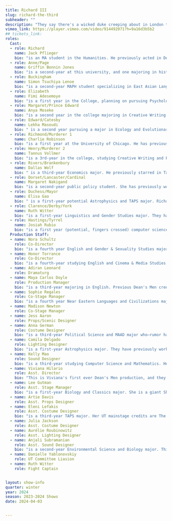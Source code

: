 ```yaml
---
title: Richard III
slug: richard-the-third
subheader: ""
description: "They say there's a wicked duke creeping about in London town with a wind-up key in his back and cogs and gears in the place of his heart. He made a name for himself in the wars as a killing machine...but now that the fighting is done, who will turn back his infernal key and stop the carnage? Come one, come all to witness the rise and fall of treacherous King Richard III!"
vimeo_link: https://player.vimeo.com/video/914492071?h=9a16d3b5b2
## tickets_link:
roles:
  Cast:
  - role: Richard
    name: Jack Pflieger
    bio: "is an MA student in the Humanities. He previously acted in Dean's Men productions of King Lear (Lear Understudy) and Macbeth (the Porter) as well as Cup of Theater's adaptation of Arms and the Man (Capt. Bluntschli). Jack would like to thank his parents for trekking out to see the play and his partner Cassie for coming to every performance (and for running all those lines). He thinks those little bastards in the Tower will be murdered first (so wise, so young they say do never live long)."
  - role: Anne/Page
    name: Griffin Bonnin Jones
    bio: "is a second-year at this university, and one majoring in history. They have acted in Dean's Men's 2022 production of Romeo and Juliet and its 2023 production of Twelfth Night, and they worked as an assistant stage manager in UT's Muscle Memory this past fall. They have never flown in a helicopter. They have eaten alligator meat. They have never taken a polygraph test. They have met the original Big Bird performer. They have never been to Mississippi, New Mexico, Arizona, Louisiana, Arkansas, Georgia, Idaho, North Carolina, South Dakota, New Hampshire, Alaska, Vermont, Ohio, Utah, North Dakota, South Carolina, Oregon, Missouri Washington, Nevada, Montana, Kentucky, Kansas, Hawaii, Colorado, Wyoming, Nebraska, Oklahoma, or Quebec."
  - role: Buckingham
    name: Simon Tsuchiya Lenoe
    bio: "is a second-year MAPH student specializing in East Asian Languages and Civilizations. Given that his area of study is Japan, he wonders what the deal is with medieval island nations and their obsession with petty dynastic wars. He thinks that the song 'Backburner' by NIKI accurately describes the relationship that the Duke of Buckingham has with Richard and has been lobbying the directors to incorporate Lou Bega's 'Mambo no. 5' into the production, to no avail. He thinks the Princes will be murdered first because everyone can't get enough of hating on Gen Alpha."
  - role: Elizabeth
    name: Fimi Adesemoye
    bio: "is a first year in the College, planning on pursuing Psychology and Economics. This is her first show with University Theater (she's only done a staged reading so far) and she's very excited to experience this adventure with y'all. She has previously worked on Rebel Without A Cause (Ray), A Midsummer Night's Dream (Fairy), Seussical the Musical (Assistant Stage Manager), PUFFS (Professor Sproutty, Costume Designer), and Annie (Ronnie Boylan, Ensemble). She also thinks that Margaret would be the first to die because she's made wayyy too many powerful enemies."
  - role: Margaret/Prince Edward
    name: Anya Moseke
    bio: "is a second year in the college majoring in Creative Writing and Art History. This is her first production with University Theater and The Dean's Men, but she has previously worked with Arizona Theatre Company in Colour My World: A New Musical (Natalie), Matilda (Lavendar), Hamlet (Ophelia), and American Idiot (Alysha). In her free time she enjoys writing poetry, running, and spending time with her loved ones. She knows that if Margaret had a dagger, Richard would be the first to die and the play would be much shorter"
  - role: Edward/Catesby
    name: Lekha Masoudi
    bio: " is a second year pursuing a major in Ecology and Evolutionary Biology with a History minor. This is her first show with the Dean's Men and her second show with University Theatre. Previous credits include Cassandra (Cassandra, UT), and Antigone (Chorus) and Antony and Cleopatra (Assistant Director) with Columbia University's King's Crown Shakespeare Troupe. In her free time she enjoys going into delusional raptures at art museums and trinket hunting at thrift stores. A lover of dramatic irony, she believes that one of the Murderers would die first."
  - role: Richmond/Murderer 1
    name: Charlie Robinson
    bio: "is a first year at the University of Chicago. He has previous experience with acting through his high school Saint Anns - culminating in his role as Touchstone in As You Like It. He's a prospective something major and just happy to be here. His character, Murderer 1 thinks the person who is going to die first is whoever tips the least."
  - role: Henry/Murderer 2
    name: Tannus Vollmer
    bio: "is a 3rd-year in the college, studying Creative Writing and Political Science. He plays the three least competent characters in Richard III: King Henry VI (RIP), the 2nd murderer, and the messenger. This is his first show with the Dean's Men, but not his first role in UChicago theater -- he played the titular character in The Quentin Show, a queer coming of age drama produced by Maroon TV. In his free time, he writes about politics and religion, and spends way too much time coming up with crack theories about Shakespeare. He doesn't have an opinion on which character gets killed first, but is adamant that Richard will die third."
  - role: Rivers/Brankenbury
    name: Dallas Wolf
    bio: " is a third-year Economics major. He previously starred in Taming of the Shrew (Merchant/Tailor/Servant). Brakenbury is confident that the first one to die would be any conniving murders sneaking around without proper permission. Rivers just hopes that he isn't the first one to die."
  - role: Dorset/Lancaster/Cardinal
    name: Margaret Nakigand
    bio: "is a second-year public policy student. She has previously worked on The Importance of Being Earnest (Ms. Prism), This Hurts (Marvalyn), The War of the Worlds (Carl Phillips), Fourteen (Mrs. Horace Pringle), The Trials of Robin Hood (Set Designer), and Into the Woods (Set Designer). Prince Edward Lancaster believes Richard III will be murdered first, due to his own impressive swordsmanship and distaste for the way Richard looks at his wife."
  - role: Duchess/Mayor
    name: Elisa Gao
    bio: " is a first-year potential Astrophysics and TAPS major. Richard III is her first time performing with UT. Before this show, she has worked on Falsettos as the Assistant Costume Designer. The Duchess is sure that she will not die first since all children are afraid of their mom, and Richard is not an exception (hopefully)."
  - role: Clarence/Derby/York
    name: Ruth Witter
    bio: "is a first-year Linguistics and Gender Studies major. They have previously appeared in the Taming of the Shrew as Vincentio/Curtis/Rich Brian and they’re thrilled to be in their second Dean’s Men production as a silly little guy. They think that the Duke of York would die first because, as much as they love him, he is a small, mostly-incompetant child with an uncomfortably good claim to the throne."
  - role: Hastings/Tyrrel
    name: Josiah Rubio
    bio: "is a first year (potential, fingers crossed) computer science major. They have previously worked in theater [24] as an actor, playing trisha paytas, a drug dealer, and prince harry. They also claim to be the person that threw a shoe at George Bush. They were in a high school production of Legally Blonde by accident, which sparked an interest in theater, and they have never once known anything, ever, and likely never will."
  Production Staff:
  - name: Nora Schultz
    role: Co-Director
    bio: "is a fourth year English and Gender & Sexuality Studies major. She has previously worked on Macbeth in Space (Co-Assistant Director) and appeared onstage in both Taming of the Shrew and Love's Labour's Lost as pathetic loser men (Hortensio, Dumaine/Forester). She also serves as Dean's Men Secretary. When not working on her thesis about the performance of kingship in Richard III and Henry V this quarter, she's greatly enjoyed relaxing by thinking even harder about Richard III but with a cool steampunk key in his back. Despite this being her favorite Shakespeare play, her favorite English monarch is actually Henry VI, which makes watching the opening pantomime rather difficult. She is abstaining from the question of who will get murdered the fastest because she knows all, but she DOES want you all to watch your backs around her shifty co-director Honor..."
  - name: Honor Torrance
    role: Co-Director
    bio: "is a fourth-year studying English and Cinema & Media Studies, and the current Arts Chair for the Dean's Men. When she hasn't been pondering Victorian anxieties of the body this quarter for her BA thesis, she's been pondering how awesome those Victorian anxieties of the body look in the form of a medieval king with a nineteenth-century automaton arm and a giant wind-up key in his back! Whoa!!! If Honor had to pick a favorite English monarch hers would probably have to be Queen Victoria, on account of all those aforementioned Victorian anxieties of the body. Honor was last seen onstage causing problems on purpose as the conniving servant to a lovestruck aristocrat (Tranio, The Taming of the Shrew) and causing problems on purpose as the conniving servant to a lovestruck aristocrat (Maria, Twelfth Night). Honor knows full well who's getting murdered first, but she shan't say...but don't you think her co-director looks a little...suspicious?"
  - name: Adiran Leonard
    role: Dramaturg
  - name: Maya Carlos Doyle
    role: Production Manager
    bio: "is a third-year majoring in English. Previous Dean's Men credits include Twelfth Night (Stage Manager) and Macbeth in Space (APM). After two stints as an APM, she's excited to finally ascend to PM status. #alwaystheapmneverthepm. Thanks to Kelly and Coco for letting her APM underneath them throughout the years, the entire company of Richard III (especially the talented designers and hard-working stage management!), and Pro-Staff. Richard might be the third, but this crew is first in Maya's heart."
  - name: Sophie Regales
    role: Co-Stage Manager
    bio: "is a fourth year Near Eastern Languages and Civilizations major with a Latin American and Caribbean Studies minor. She has previously worked on Romeo and Juliet (Assistant Stage Manner), Macbeth in Space (Co-Stage Manager), and Muscle Memory (Props). She is very thankful to the actors for all of their hard work and the production team for their support! She would especially like to thank Lee for being an amazing (executive) ASM! Thank you for coming (especially to her amazing roomies) and she hopes that you enjoy the show!"
  - name: Madison Newton
    role: Co-Stage Manager
  - name: Jess Aaron
    role: Props/Scenic Designer
  - name: Anna German
    role: Costume Designer
    bio: "is a third-year Political Science and MAAD major who—rumor has it—is 37th in line to the British throne. Her previous UT/Dean’s Men credits include Twelfth Night (Costume Designer), Macbeth in Space (Costume Designer), Romeo and Juliet (Costume Designer), and King Lear (Asst. Costume Designer). This show bio, like every other one of her show bios, was written by her beloved friend, roommate, fellow designer, light of her life, and all-around cool kid Kelly Mao, whose own bio you can check out on this very webpage!"
  - name: Camila Delgado
    role: Lighting Designer
    bio: "is a first-year Astrophysics major. They have previously worked on Taming of the Shrew (Assistant Lighting Designer). They are very excited to help bring this show to life!"
  - name: Kelly Mao
    role: Sound Designer
    bio: "is a third-year studying Computer Science and Mathematics. Her previous UT/Dean’s Men credits include Macbeth in Space (Sound Designer) and Romeo and Juliet (Asst. Sound Designer). She enjoys deep conversations and long walks on the beach at sunset."
  - name: Viviana Hilario
    role: Asst. Director
    bio: "This is Viviana's first ever Dean's Men production, and they couldn't be more excited! This is Viviana's first time being a part of production in a role other than actor and is thrilled to be a part of the Richard III as Assistant Director. Seeing the show come to life was such an amazing experience for them, and she hopes you all enjoy the show as much as they enjoyed being a part of it!"
  - name: Lee Gutman
    role: Asst. Stage Manager
    bio: "is a first-year Biology and Classics major. She is a giant Shakespeare nerd and is so excited to be getting her first Dean's Men and UT credit! She thinks Ratcliffe and Lovell are definitely going to bite the dust first... if Catesby doesn't kill them before the show even starts."
  - name: Artie Davis
    role: Asst. Props Designer
  - name: Eleni Lefakis
    role: Asst. Costume Designer
    bio: "is a third-year TAPS major. Her UT mainstage credits are The Heirs (Stage Manager), The Trail to Oregon! (Assistant Director/Dramaturg), Romeo & Juliet (Co-Production Manager), Marian, or the True Tale of Robin Hood (Assistant Director/Dramaturg), MacBeth in Space (Dramaturg), The Laramie Project (SM Collective™), Be More Chill (Co-Director), Twelfth Night (Pre-Production Manager), The Taming of The Shrew (Stage Manager/Assistant Dramaturg), and Falsettos (Dramaturg). She is currently working on Strings Attached (Co-Director/Dramaturg) and preparing to serve her third term on UT committee. She is obsessed with Anna German and honored to have been her personal assistant for these past few weeks."
  - name: Julia Jackson
    role: Asst. Costume Designer
  - name: Aurélie Roubinowitz
    role: Asst. Lighting Designer
  - name: Anjali Subramanian
    role: Asst. Sound Designer
    bio: "is a second-year Environmental Science and Biology major. This is her first show with University Theater and Dean's Men!"
  - name: Danielle Yablonovskiy
    role: UT Committee Liasion
  - name: Ruth Witter
    role: Fight Captain


layout: show-info
quarter: winter
year: 2024
season: 2023-2024 Shows
date: 2024-04-03


---
```

